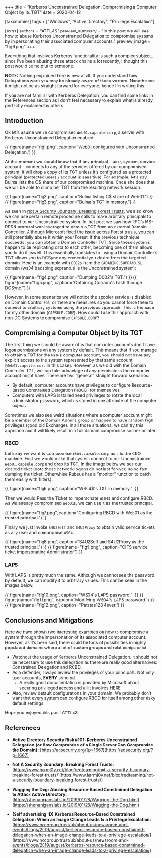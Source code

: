 +++
title = "Kerberos Unconstrained Delegation: Compromising a Computer Object by its TGT"
date = 2020-04-12

[taxonomies]
tags = ["Windows", "Active Directory", "Privilege Escalation"]

[extra]
authors = "ATTL4S"
preview_summary = "In this post we will see how to abuse Kerberos Unconstrained Delegation to compromise systems by impersonating their associated computer accounts."
preview_image = "fig6.png"
+++

Everything that involves Kerberos functionality is such a complex subject… since I’ve been abusing these attack chains a lot recently, I thought this post would be helpful to someone.

**NOTE:** Nothing explained here is new at all. If you understand how Delegations work you may be already aware of these vectors. Nonetheless it might not be as straight forward for everyone, hence I’m writing this.

If you are not familiar with Kerberos Delegation, you can find some links in the References section as I don’t feel necessary to explain what is already perfectly explained by others.


## Introduction

Ok let’s asume we've compromised `Web01.capsule.corp`, a server with Kerberos Unconstrained Delegation enabled:

{{ figure(name="fig1.png", caption="Web01 configured with Unconstrained Delegation.") }}

<!-- more -->

At this moment we should know that if any principal - user, system, service account - connects to any of the services offered by our compromised system, it will drop a copy of its TGT unless it’s configured as a protected principal (protected users / account is sensitive). 
For example, let’s say Bulma lists the C$ share of our compromised machine. Once she does that, we will be able to dump her TGT from the resulting network session.

{{ figure(name="fig2.png", caption="Bulma listing C$ share of Web01.") }}
{{ figure(name="fig3.png", caption="Bulma's TGT in memory.") }}

As seen in [Not A Security Boundary: Breaking Forest Trusts](https://www.harmj0y.net/blog/redteaming/not-a-security-boundary-breaking-forest-trusts/), we also know we can use certain remote procedure calls to make arbitrary principals to connect to our Unconstrained system. In that post we saw how RPC’s MS-RPRN protocol was leveraged to obtain a TGT from an external Domain Controller. Although Microsoft fixed the issue across Forest trusts, you can still potentially abuse it within your Forest. 
If the previous technique succeeds, you can obtain a Domain Controller TGT. Since these systems happen to be replicating data to each other, becoming one of them allows you to do it aswell. This essentially translates to: using a Domain Controller’s TGT allows you to DCSync any credential you desire from the targeted domain.
Here is an example with `DC02$` from the `BADABING.SOPRANO.SL` domain (ws04.badabing.soprano.sl is the Unconstrained system):

{{ figure(name="fig4.png", caption="Dumping DC02's TGT.") }}
{{ figure(name="fig5.png", caption="Obtaining Corrado's hash through DCSync.") }}

However, in some scenarios we will notice the spooler service is disabled on Domain Controllers, or there are measures so you cannot force them to connect to arbitrary systems using the previous approach. This is the case for my other domain (`CAPSULE.CORP`).
How could I use this approach with non-DC Systems to compromise `CAPSULE.CORP`? 


## Compromising a Computer Object by its TGT

The first thing we should be aware of is that computer accounts don’t have logon permissions on any system by default. This means that if you manage to obtain a TGT for the `WS04$` computer account, you should not have any explicit access to the system represented by that same account (`Web01.capsule.corp` in this case). 
However, as we did with the Domain Controller TGT, we can take advantage of any permissions the computer account might have. There are two “general” straight forward scenarios:
- By default, computer accounts have privileges to configure Resource-Based Constrained Delegation (RBCD) for themselves. 
- Computers with LAPS installed need privileges to rotate the local administrator password, which is stored in one attribute of the computer object.

Sometimes we also see weird situations where a computer account might be a member of the Domain Admins group or happen to have random high privileges (good old Exchange). In all those situations, we can try this approach and it will likely result in a full domain compromise sooner or later.


### RBCD

Let’s say we want to compromise `WS04.capsule.corp` as it is the CEO machine. First we would make that system connect to our Unconstrained `Web01.capsule.corp` and drop its TGT. In the image below we see our desired ticket (note these network logons do not last forever, so be fast dumping the ticket. Otherwhise Rubeus has a “monitor” function to catch them easily with filters): 

{{ figure(name="fig6.png", caption="WS04$'s TGT in memory.") }}

Then we would Pass the Ticket to impersonate `WS04$` and configure RBCD. As we already compromised `Web01$`, we can use it as the trusted principal.

{{ figure(name="fig7.png", caption="Configuring RBCD with Web01 as the trusted principal.") }}

Finally we just invoke `S4U2Self` and `S4U2Proxy` to obtain valid service tickets as any user and compromise `WS04`.

{{ figure(name="fig8.png", caption="S4U2Self and S4U2Proxy as the trusted principal.") }}
{{ figure(name="fig9.png", caption="CIFS service ticket impersonating Administrator.") }}


### LAPS

With LAPS is pretty much the same. Although we cannot see the password by default, we can modify it to arbitrary values. This can be seen in the images below.

{{ figure(name="fig10.png", caption="WS04's LAPS password.") }}
{{ figure(name="fig11.png", caption="Modifying WS04's LAPS password.") }}
{{ figure(name="fig12.png", caption="Patatas123 4ever.") }}


## Conclusions and Mitigations

Here we have shown two interesting examples on how to compromise a system through the impersonation of its associated computer account. However, as it’s been said, there could be tons of possibilities in highly populated domains where a lot of custom groups and relatioships exist.
- Watchout the usage of Kerberos Unconstrained Delegation. It should not be necessary to use this delegation as there are really good alternatives: Constrained Delegation and RCBD.
- As a defender, always review the privileges of your principals. Not only user accounts, **EVERY** principal.
    - A really good documentation is provided by Microsoft about securing privileged access and all it involves [HERE](https://docs.microsoft.com/en-us/windows-server/identity/securing-privileged-access/securing-privileged-access-reference-material) 
- Also, review default configurations in your domain. We probably don’t want that every system can configure RBCD for itself among other risky default settings.

Hope you enjoyed this post!
ATTL4S



## References

- **Active Directory Security Risk #101: Kerberos Unconstrained Delegation (or How Compromise of a Single Server Can Compromise the Domain):** 
[https://adsecurity.org/?p=1667](https://adsecurity.org/?p=1667)

- **Not A Security Boundary: Breaking Forest Trusts:**
[https://www.harmj0y.net/blog/redteaming/not-a-security-boundary-breaking-forest-trusts/](https://www.harmj0y.net/blog/redteaming/not-a-security-boundary-breaking-forest-trusts/)

- **Wagging the Dog: Abusing Resource-Based Constrained Delegation to Attack Active Directory:** 
[https://shenaniganslabs.io/2019/01/28/Wagging-the-Dog.html](https://shenaniganslabs.io/2019/01/28/Wagging-the-Dog.html)

- **(Self advertising :D) Kerberos Resource-Based Constrained Delegation: When an Image Change Leads to a Privilege Escalation:** 
[https://www.nccgroup.trust/uk/about-us/newsroom-and-events/blogs/2019/august/kerberos-resource-based-constrained-delegation-when-an-image-change-leads-to-a-privilege-escalation/](https://www.nccgroup.trust/uk/about-us/newsroom-and-events/blogs/2019/august/kerberos-resource-based-constrained-delegation-when-an-image-change-leads-to-a-privilege-escalation/)
